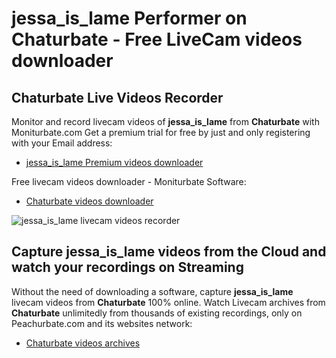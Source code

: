# jessa_is_lame Performer on Chaturbate - Free LiveCam videos downloader

## Chaturbate Live Videos Recorder

Monitor and record livecam videos of **jessa_is_lame** from **Chaturbate** with Moniturbate.com
Get a premium trial for free by just and only registering with your Email address:
* [jessa_is_lame Premium videos downloader](https://moniturbate.com/request-demo-licence-key.html)

Free livecam videos downloader - Moniturbate Software:
* [Chaturbate videos downloader](https://moniturbate.com/moniturbate-download-software.html)

![jessa_is_lame livecam videos recorder](https://peachurnet.com/templates/moniturbate-software.png)


## Capture jessa_is_lame videos from the Cloud and watch your recordings on Streaming

Without the need of downloading a software, capture **jessa_is_lame** livecam videos from **Chaturbate** 100% online.
Watch Livecam archives from **Chaturbate** unlimitedly from thousands of existing recordings, only on Peachurbate.com and its websites network:
* [Chaturbate videos archives](https://peachurnet.com/)